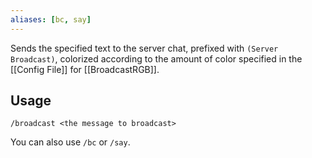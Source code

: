 ```yaml
---
aliases: [bc, say]
---
```

Sends the specified text to the server chat, prefixed with `(Server Broadcast)`, colorized according to the amount of color specified in the [[Config File]] for [[BroadcastRGB]].

## Usage
`/broadcast <the message to broadcast>`

You can also use `/bc` or `/say`.